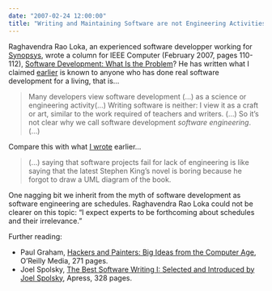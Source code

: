 ```yaml
---
date: "2007-02-24 12:00:00"
title: "Writing and Maintaining Software are not Engineering Activities"
---
```




Raghavendra Rao Loka, an experienced software developper working for [Synopsys](http://www.synopsys.com/home.aspx), wrote a column for IEEE Computer (February 2007, pages 110-112), [Software Development: What Is the Problem](http://www.computer.org/csdl/mags/co/2007/02/04085641-abs.html)? He has written what I claimed [earlier](/lemire/blog/2007/02/04/why-building-software-is-hard/) is known to anyone who has done real software development for a living, that is&hellip;

>Many developers view software development (&hellip;) as a science or engineering activity(&hellip;) Writing software is neither: I view it as a craft or art, similar to the work required of teachers and writers. (&hellip;) So it&rsquo;s not clear why we call software development <em>software engineering</em>. (&hellip;)

Compare this with what [I wrote](/lemire/blog/2007/02/04/why-building-software-is-hard/) earlier&hellip;

> (&hellip;) saying that software projects fail for lack of engineering is like saying that the latest Stephen King&rsquo;s novel is boring because he forgot to draw a UML diagram of the book.


One nagging bit we inherit from the myth of software development as software engineering are schedules. Raghavendra Rao Loka could not be clearer on this topic: &ldquo;I expect experts to be forthcoming about schedules and their irrelevance.&rdquo;

Further reading:

- Paul Graham, [Hackers and Painters: Big Ideas from the Computer Age](https://www.amazon.com/Hackers-Painters-Big-Ideas-Computer/dp/0596006624/sr=1-1/qid=1172331582/ref=sr_1_1/105-6522233-2253235?ie=UTF8&#038;s=books), O&rsquo;Reilly Media, 271 pages.
- Joel Spolsky, [The Best Software Writing I: Selected and Introduced by Joel Spolsky](https://www.amazon.com/Best-Software-Writing-Selected-Introduced/dp/1590595009/ref=pd_sim_b_2/105-6522233-2253235), Apress, 328 pages.


